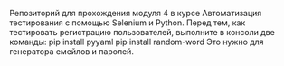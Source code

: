 Репозиторий для прохождения модуля 4 в курсе Автоматизация тестирования с помощью Selenium и Python.
Перед тем, как тестировать регистрацию пользователей, выполните в консоли две команды:
    pip install pyyaml
    pip install random-word
Это нужно для генератора емейлов и паролей.
